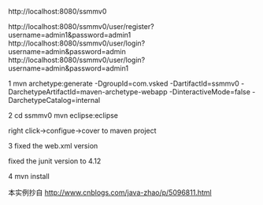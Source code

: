 
http://localhost:8080/ssmmv0

http://localhost:8080/ssmmv0/user/register?username=admin1&password=admin1
http://localhost:8080/ssmmv0/user/login?username=admin&password=admin
http://localhost:8080/ssmmv0/user/login?username=admin&password=admin1

1
mvn archetype:generate -DgroupId=com.vsked -DartifactId=ssmmv0 -DarchetypeArtifactId=maven-archetype-webapp -DinteractiveMode=false -DarchetypeCatalog=internal

2
cd ssmmv0
mvn eclipse:eclipse

right click->configue->cover to maven project

3
fixed the web.xml version

<?xml version="1.0" encoding="UTF-8"?>
<web-app xmlns:xsi="http://www.w3.org/2001/XMLSchema-instance" 
	xmlns="http://java.sun.com/xml/ns/javaee" 
	xsi:schemaLocation="http://java.sun.com/xml/ns/javaee 
	http://java.sun.com/xml/ns/javaee/web-app_3_0.xsd" version="3.0">

fixed the junit version to 4.12

4
mvn install

本实例抄自
http://www.cnblogs.com/java-zhao/p/5096811.html